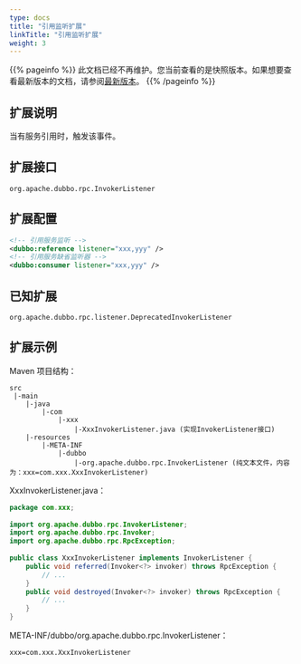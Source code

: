 ```yaml
---
type: docs
title: "引用监听扩展"
linkTitle: "引用监听扩展"
weight: 3
---
```


{{% pageinfo %}} 此文档已经不再维护。您当前查看的是快照版本。如果想要查看最新版本的文档，请参阅[最新版本](/zh-cn/docs3-v2/java-sdk/reference-manual/spi/description/invoker-listener/)。
{{% /pageinfo %}}

## 扩展说明

当有服务引用时，触发该事件。

## 扩展接口

`org.apache.dubbo.rpc.InvokerListener`

## 扩展配置

```xml
<!-- 引用服务监听 -->
<dubbo:reference listener="xxx,yyy" /> 
<!-- 引用服务缺省监听器 -->
<dubbo:consumer listener="xxx,yyy" /> 
```

## 已知扩展

`org.apache.dubbo.rpc.listener.DeprecatedInvokerListener`

## 扩展示例

Maven 项目结构：

```
src
 |-main
    |-java
        |-com
            |-xxx
                |-XxxInvokerListener.java (实现InvokerListener接口)
    |-resources
        |-META-INF
            |-dubbo
                |-org.apache.dubbo.rpc.InvokerListener (纯文本文件，内容为：xxx=com.xxx.XxxInvokerListener)
```

XxxInvokerListener.java：

```java
package com.xxx;
 
import org.apache.dubbo.rpc.InvokerListener;
import org.apache.dubbo.rpc.Invoker;
import org.apache.dubbo.rpc.RpcException;
 
public class XxxInvokerListener implements InvokerListener {
    public void referred(Invoker<?> invoker) throws RpcException {
        // ...
    }
    public void destroyed(Invoker<?> invoker) throws RpcException {
        // ...
    }
}
```

META-INF/dubbo/org.apache.dubbo.rpc.InvokerListener：

```properties
xxx=com.xxx.XxxInvokerListener
```
